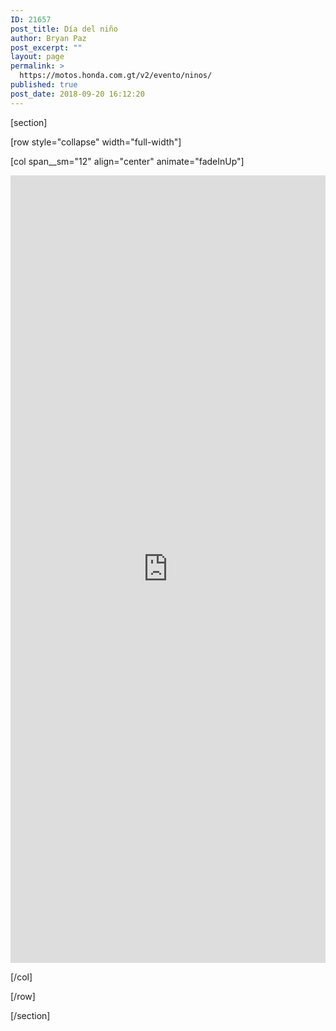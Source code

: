 ```yaml
---
ID: 21657
post_title: Día del niño
author: Bryan Paz
post_excerpt: ""
layout: page
permalink: >
  https://motos.honda.com.gt/v2/evento/ninos/
published: true
post_date: 2018-09-20 16:12:20
---
```

[section]

[row style="collapse" width="full-width"]

[col span__sm="12" align="center" animate="fadeInUp"]

<iframe src="https://docs.google.com/forms/d/e/1FAIpQLSfXCWcwOjzCfQMuxL9Xzm6z2VR-_a7aGbq8ui_14AbErjunCA/viewform?embedded=true" width="100%" height="1260" frameborder="0" marginheight="0" marginwidth="0">Cargando...</iframe>

[/col]

[/row]

[/section]
